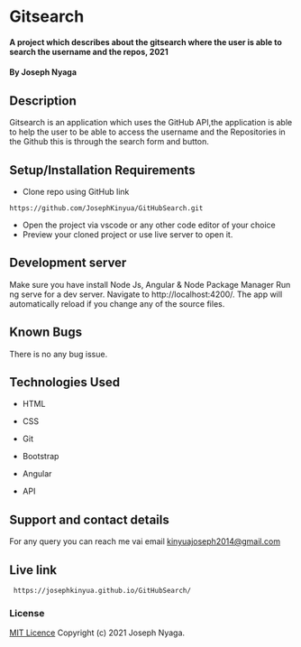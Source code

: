 # Gitsearch

#### A project which describes about the gitsearch where the user is able to search the username and the repos, 2021

#### By Joseph Nyaga

## Description
Gitsearch is an application which uses the GitHub API,the application is able to help the user to be able to access the username and the Repositories in the Github this is through the search form and button.

## Setup/Installation Requirements

* Clone repo using GitHub link
````````
https://github.com/JosephKinyua/GitHubSearch.git
````````

* Open the project via vscode or any other code editor of your choice
* Preview your cloned project or use live server to open it.
## Development server

Make sure you have install Node Js, Angular & Node Package Manager Run ng serve for a dev server. Navigate to http://localhost:4200/. The app will automatically reload if you change any of the source files.

## Known Bugs

There is no any bug issue.

## Technologies Used

* HTML

* CSS

* Git

* Bootstrap

* Angular
  
* API

## Support and contact details

For any query you can reach me vai email kinyuajoseph2014@gmail.com
## Live link

``````
 https://josephkinyua.github.io/GitHubSearch/

``````
### License

[MIT Licence](https://choosealicense.com/licenses/mit/)
Copyright (c) 2021 Joseph Nyaga.
